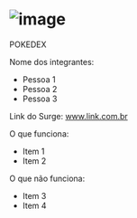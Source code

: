 # ![image](https://user-images.githubusercontent.com/93095117/163077667-50fe1183-42c3-401f-9479-9868c37aef0c.png)
POKEDEX

Nome dos integrantes: 
- Pessoa 1
- Pessoa 2
- Pessoa 3

Link do Surge: www.link.com.br

O que funciona:
- Item 1
- Item 2

O que não funciona: 
- Item 3
- Item 4
